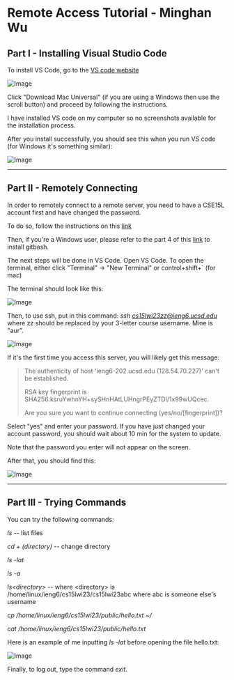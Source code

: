Remote Access Tutorial - Minghan Wu
====================
Part I - Installing Visual Studio Code
----------

To install VS Code, go to the [VS code website](https://code.visualstudio.com/)

![Image](https://github.com/MinghanWu039/cse15l-lab-reports/blob/0e39e588b1c2d4504c37e916c74dc309a26eb76b/%E6%88%AA%E5%B1%8F2023-01-12%20%E4%B8%8B%E5%8D%883.01.23.png)

Click "Download Mac Universal" (if you are using a Windows then use the scroll button) and proceed by following the instructions.

I have installed VS code on my computer so no screenshots available for the installation process.

After you install successfully, you should see this when you run VS code (for Windows it's something similar):

![Image](https://github.com/MinghanWu039/cse15l-lab-reports/blob/6b8b2913bc08cb8226aa8a92bbbbc477200ff274/%E6%88%AA%E5%B1%8F2023-01-12%20%E4%B8%8B%E5%8D%882.17.34.png)

----
Part II - Remotely Connecting
-----------
In order to remotely connect to a remote server, you need to have a CSE15L account first and have changed the password.

To do so, follow the instructions on this [link](https://docs.google.com/document/d/1hs7CyQeh-MdUfM9uv99i8tqfneos6Y8bDU0uhn1wqho/edit)

Then, if you're a Windows user, please refer to the part 4 of this [link](https://ucsd-cse15l-w23.github.io/week/week1/) to install gitbash.

The next steps will be done in VS Code. Open VS Code. To open the terminal, either click "Terminal" -> "New Terminal" or control+shift+` (for mac)

The terminal should look like this:

![Image](https://github.com/MinghanWu039/cse15l-lab-reports/blob/c2136a4fa71ec100e896a4163f2863fc60cca136/%E6%88%AA%E5%B1%8F2023-01-12%20%E4%B8%8B%E5%8D%883.37.22.png)

Then, to use ssh, put in this command: *ssh cs15lwi23zz@ieng6.ucsd.edu*  where zz should be replaced by your 3-letter course username. Mine is "aur".

![Image](https://github.com/MinghanWu039/cse15l-lab-reports/blob/0a154c0fa893d8f061dd8499ea86283acbf97ec9/%E6%88%AA%E5%B1%8F2023-01-12%20%E4%B8%8B%E5%8D%883.44.26.png)

If it's the first time you access this server, you will likely get this message:

> The authenticity of host 'ieng6-202.ucsd.edu (128.54.70.227)' can't be established.
> 
> RSA key fingerprint is SHA256:ksruYwhnYH+sySHnHAtLUHngrPEyZTDl/1x99wUQcec.
> 
> Are you sure you want to continue connecting (yes/no/[fingerprint])? 

Select "yes" and enter your password. If you have just changed your account password, you should wait about 10 min for the system to update.

Note that the password you enter will not appear on the screen.

After that, you should find this:

![Image](https://github.com/MinghanWu039/cse15l-lab-reports/blob/7b0dd92d4966fef47b6c4b33cb74845c7987341a/%E6%88%AA%E5%B1%8F2023-01-12%20%E4%B8%8B%E5%8D%883.48.12.png)

----
Part III - Trying Commands
-----------------

You can try the following commands:

*ls* -- list files

*cd + (directory)* -- change directory

*ls -lat*

*ls -a*

*ls\<directory\>* -- where \<directory\> is /home/linux/ieng6/cs15lwi23/cs15lwi23abc where abc is someone else's username

*cp /home/linux/ieng6/cs15lwi23/public/hello.txt ~/*

*cat /home/linux/ieng6/cs15lwi23/public/hello.txt*

Here is an example of me inputting *ls -lat* before opening the file hello.txt:

![Image](https://github.com/MinghanWu039/cse15l-lab-reports/blob/86670f23a252caed6a68895599e62c39e813e7bc/%E6%88%AA%E5%B1%8F2023-01-12%20%E4%B8%8B%E5%8D%885.00.05.png)

Finally, to log out, type the command *exit*.
